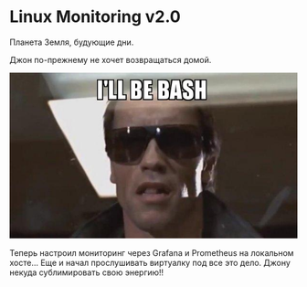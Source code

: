 # Linux Monitoring v2.0

Планета Земля, будующие дни.

Джон по-прежнему не хочет возвращаться домой.

![alt text](img/image.png)

Теперь настроил мониторинг через Grafana и Prometheus на локальном хосте...
Еще и начал прослушивать виртуалку под все это дело. Джону некуда сублимировать свою энергию!!
